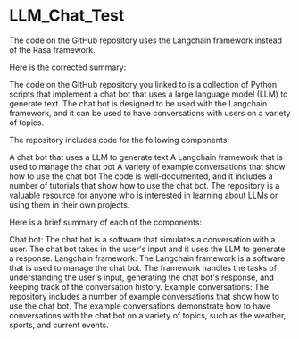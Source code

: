 # LLM_Chat_Test

The code on the GitHub repository uses the Langchain framework instead of the Rasa framework.

Here is the corrected summary:

The code on the GitHub repository you linked to is a collection of Python scripts that implement a chat bot that uses a large language model (LLM) to generate text. The chat bot is designed to be used with the Langchain framework, and it can be used to have conversations with users on a variety of topics.

The repository includes code for the following components:

A chat bot that uses a LLM to generate text
A Langchain framework that is used to manage the chat bot
A variety of example conversations that show how to use the chat bot
The code is well-documented, and it includes a number of tutorials that show how to use the chat bot. The repository is a valuable resource for anyone who is interested in learning about LLMs or using them in their own projects.

Here is a brief summary of each of the components:

Chat bot: The chat bot is a software that simulates a conversation with a user. The chat bot takes in the user's input and it uses the LLM to generate a response.
Langchain framework: The Langchain framework is a software that is used to manage the chat bot. The framework handles the tasks of understanding the user's input, generating the chat bot's response, and keeping track of the conversation history.
Example conversations: The repository includes a number of example conversations that show how to use the chat bot. The example conversations demonstrate how to have conversations with the chat bot on a variety of topics, such as the weather, sports, and current events.
